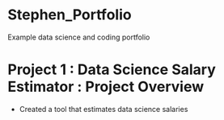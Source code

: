 # Stephen_Portfolio
Example data science and coding portfolio

# Project 1 : Data Science Salary Estimator : Project Overview
- Created a tool that estimates data science salaries 
